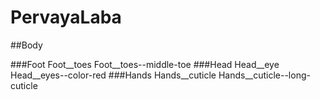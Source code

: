 # PervayaLaba

##Body

###Foot Foot__toes Foot__toes--middle-toe
###Head Head__eye Head__eyes--color-red
###Hands Hands__cuticle Hands__cuticle--long-cuticle

